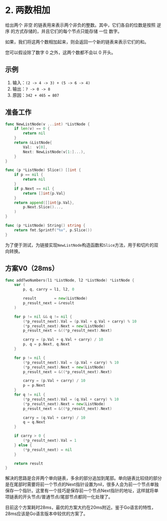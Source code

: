 # 2. 两数相加

给出两个 非空 的链表用来表示两个非负的整数。其中，它们各自的位数是按照 逆序 的方式存储的，并且它们的每个节点只能存储 一位 数字。

如果，我们将这两个数相加起来，则会返回一个新的链表来表示它们的和。

您可以假设除了数字 0 之外，这两个数都不会以 0 开头。

## 示例

1. 输入：`(2 -> 4 -> 3) + (5 -> 6 -> 4)`
1. 输出：`7 -> 0 -> 8`
1. 原因：`342 + 465 = 807`

## 准备工作

```go
func NewListNode(v ...int) *ListNode {
	if len(v) == 0 {
		return nil
	}
	return &ListNode{
		Val:  v[0],
		Next: NewListNode(v[1:]...),
	}
}

func (p *ListNode) Slice() []int {
	if p == nil {
		return nil
	}
	if p.Next == nil {
		return []int{p.Val}
	}
	return append([]int{p.Val},
		p.Next.Slice()...,
	)
}

func (p *ListNode) String() string {
	return fmt.Sprintf("%v", p.Slice())
}
```

为了便于测试，为链接实现`NewListNode`构造函数和`Slice`方法，用于和切片的双向转换。

## 方案V0（28ms）

```go
func addTwoNumbers(l1 *ListNode, l2 *ListNode) *ListNode {
	var (
		p, q, carry = l1, l2, 0

		result        = new(ListNode)
		p_result_next = &result
	)

	for p != nil && q != nil {
		(*p_result_next).Val = (p.Val + q.Val + carry) % 10
		(*p_result_next).Next = new(ListNode)
		p_result_next = &((*p_result_next).Next)

		carry = (p.Val + q.Val + carry) / 10
		p, q = p.Next, q.Next
	}

	for p != nil {
		(*p_result_next).Val = (p.Val + carry) % 10
		(*p_result_next).Next = new(ListNode)
		p_result_next = &((*p_result_next).Next)

		carry = (p.Val + carry) / 10
		p = p.Next
	}
	for q != nil {
		(*p_result_next).Val = (q.Val + carry) % 10
		(*p_result_next).Next = new(ListNode)
		p_result_next = &((*p_result_next).Next)

		carry = (q.Val + carry) / 10
		q = q.Next
	}

	if carry > 0 {
		(*p_result_next).Val = 1
	} else {
		(*p_result_next) = nil
	}

	return result
}
```

解决的思路是合并两个单向链表，多余的部分追加到尾部。单向链表比较绕的部分是在尾部时需要将前一个节点的Next指针设置为nil，很多人会为前一个节点单独保存一个指针。这里有一个技巧是保存前一个节点Next指针的地址，这样就将单项链表的开头节点/普通节点/尾部节点都同一化处理了。

目前这个方案耗时28ms，最优的方案大约在20ms附近。鉴于Go语言的特性，28ms应该是Go语言版本中较优的方案了。
